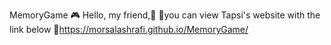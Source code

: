 MemoryGame 🎮 Hello, my friend,🙂 📍you can view Tapsi's website with the link below 🔗https://morsalashrafi.github.io/MemoryGame/
